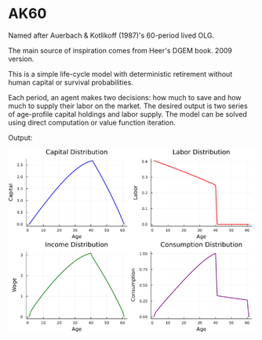 # AK60

Named after Auerbach & Kotlikoff (1987)'s 60-period lived OLG.

The main source of inspiration comes from Heer's DGEM book. 2009 version.

This is a simple life-cycle model with deterministic retirement without human capital or survival probabilities. 

Each period, an agent makes two decisions: how much to save and how much to supply their labor on the market. The desired output is two series of age-profile capital holdings and labor supply. The model can be solved using direct computation or value function iteration.


Output:

![](AK60.png)
